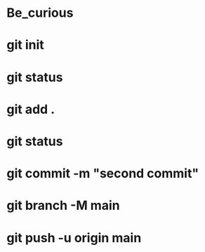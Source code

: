# Be_curious
# git init
# git status
# git add .
# git status
# git commit -m "second commit"
# git branch -M main
# git push -u origin main